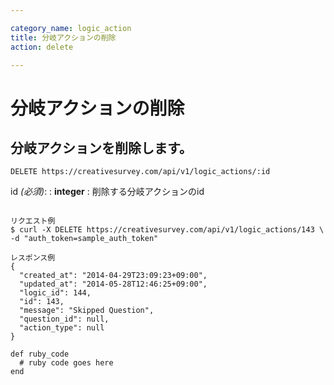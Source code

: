 ```yaml
---

category_name: logic_action
title: 分岐アクションの削除
action: delete

---
```


# 分岐アクションの削除

## 分岐アクションを削除します。

`DELETE https://creativesurvey.com/api/v1/logic_actions/:id`

id _(必須)_:
: __integer__
: 削除する分岐アクションのid

~~~

リクエスト例
$ curl -X DELETE https://creativesurvey.com/api/v1/logic_actions/143 \
-d "auth_token=sample_auth_token"

レスポンス例
{
  "created_at": "2014-04-29T23:09:23+09:00",
  "updated_at": "2014-05-28T12:46:25+09:00",
  "logic_id": 144,
  "id": 143,
  "message": "Skipped Question",
  "question_id": null,
  "action_type": null
}

~~~

~~~
def ruby_code
  # ruby code goes here
end
~~~

